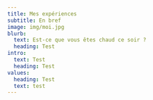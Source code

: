 ```yaml
---
title: Mes expériences
subtitle: En bref
image: img/moi.jpg
blurb:
  text: Est-ce que vous êtes chaud ce soir ?
  heading: Test
intro:
  text: Test
  heading: Test
values:
  heading: Test
  text: test
---
```

